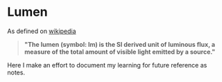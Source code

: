 # Lumen

As defined on [wikipedia][1]
>__"The lumen (symbol: lm) is the SI derived unit of luminous flux, a measure of the total amount of visible light emitted by a source."__

Here I make an effort to document my learning for future reference as notes.









[1]: https://en.wikipedia.org/wiki/Lumen_(unit)
